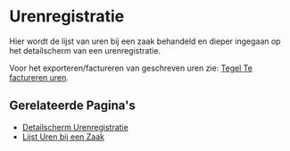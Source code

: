 # Urenregistratie

Hier wordt de lijst van uren bij een zaak behandeld en dieper ingegaan op het detailscherm van een urenregistratie.

Voor het exporteren/factureren van geschreven uren zie:
[Tegel Te factureren uren](/probleemoplossing/portalen_en_moduleschermen/openingsportaal/tegel_te_factureren_uren.md).

## Gerelateerde Pagina's

- [Detailscherm Urenregistratie](/probleemoplossing/module_overstijgende_schermen/urenregistratie/detailscherm_urenregistratie.md)
- [Lijst Uren bij een Zaak](/probleemoplossing/module_overstijgende_schermen/urenregistratie/lijst_van_uren_bij_een_zaak.md)
